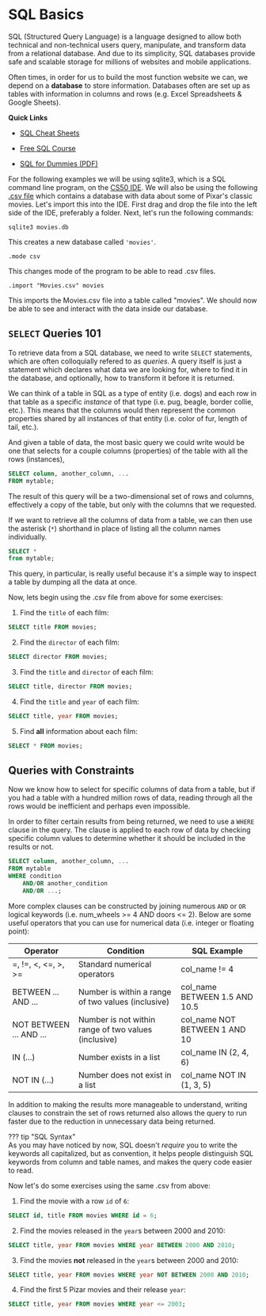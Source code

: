 # SQL Basics

SQL (Structured Query Language) is a language designed to allow both technical and non-technical users query, manipulate, and transform data from a relational database. And due to its simplicity, SQL databases provide safe and scalable storage for millions of websites and mobile applications.  

Often times, in order for us to build the most function website we can, we depend on a **database** to store information.  Databases often are set up as tables with information in columns and rows (e.g. Excel Spreadsheets & Google Sheets).  

**Quick Links**  

* [SQL Cheat Sheets](https://www.sqltutorial.org/sql-cheat-sheet/)  

* [Free SQL Course](https://sqlbolt.com)  

* [SQL for Dummies (PDF)](https://nicklyss.com/wp-content/uploads/2020/07/SQL-for-Dummies-A.-Taylor.pdf)  

For the following examples we will be using sqlite3, which is a SQL command line program, on the [CS50 IDE](https://ide.cs50.io/).  We will also be using the following [.csv file](https://nicklyss.com/wp-content/uploads/2020/07/Movies.csv) which contains a database with data about some of Pixar's classic movies.  Let's import this into the IDE.  First drag and drop the file into the left side of the IDE, preferably a folder.  Next, let's run the following commands:
```
sqlite3 movies.db
```
This creates a new database called `'movies'`.  
```
.mode csv
```
This changes mode of the program to be able to read .csv files.
```
.import "Movies.csv" movies
```
This imports the Movies.csv file into a table called "movies".  We should now be able to see and interact with the data inside our database.  

## `SELECT` Queries 101
To retrieve data from a SQL database, we need to write `SELECT` statements, which are often colloquially refered to as *queries*.  A query itself is just a statement which declares what data we are looking for, where to find it in the database, and optionally, how to transform it before it is returned.  

We can think of a table in SQL as a type of entity (i.e. dogs) and each row in that table as a specific *instance* of that type (i.e. pug, beagle, border collie, etc.).  This means that the columns would then represent the common properties shared by all instances of that entity (i.e. color of fur, length of tail, etc.).  

And given a table of data, the most basic query we could write would be one that selects for a couple columns (properties) of the table with all the rows (instances),  
```sql
SELECT column, another_column, ...
FROM mytable;
```
The result of this query will be a two-dimensional set of rows and columns, effectively a copy of the table, but only with the columns that we requested.  

If we want to retrieve all the columns of data from a table, we can then use the asterisk (`*`) shorthand in place of listing all the column names individually.  
```sql
SELECT *
from mytable;
```
This query, in particular, is really useful because it's a simple way to inspect a table by dumping all the data at once.  

Now, lets begin using the .csv file from above for some exercises:

1. Find the `title` of each film:
```sql
SELECT title FROM movies;
```  
2. Find the `director` of each film:
```sql
SELECT director FROM movies;
```
3. Find the `title` and `director` of each film:
```sql
SELECT title, director FROM movies;
```
4. Find the `title` and `year` of each film:
```sql
SELECT title, year FROM movies;
```
5. Find **all** information about each film:
```sql
SELECT * FROM movies;
```

## Queries with Constraints
Now we know how to select for specific columns of data from a table, but if you had a table with a hundred million rows of data, reading through all the rows would be inefficient and perhaps even impossible.  

In order to filter certain results from being returned, we need to use a `WHERE` clause in the query.  The clause is applied to each row of data by checking specific column values to determine whether it should be included in the results or not.

```sql
SELECT column, another_column, ...
FROM mytable
WHERE condition
	AND/OR another_condition
	AND/OR ...;
```
More complex clauses can be constructed by joining numerous `AND` or `OR` logical keywords (i.e. num_wheels >= 4 AND doors <= 2).  Below are some useful operators that you can use for numerical data (i.e. integer or floating point):

| Operator                | Condition                                            | SQL Example                   |
|-------------------------|------------------------------------------------------|-------------------------------|
| =, !=, <, <=, >, >=     | Standard numerical operators                         | col_name != 4                 |
| BETWEEN ... AND ...     | Number is within a range of two values (inclusive)   | col_name BETWEEN 1.5 AND 10.5 |
| NOT BETWEEN ... AND ... | Number is not within range of two values (inclusive) | col_name NOT BETWEEN 1 AND 10 |
| IN (...)                | Number exists in a list                              | col_name IN (2, 4, 6)         |
| NOT IN (...)            | Number does not exist in a list                      | col_name NOT IN (1, 3, 5)     |

In addition to making the results more manageable to understand, writing clauses to constrain the set of rows returned also allows the query to run faster due to the reduction in unnecessary data being returned.  

??? tip "SQL Syntax"	
	As you may have noticed by now, SQL doesn't *require* you to write the keywords all capitalized, but as convention, it helps people distinguish SQL keywords from column and table names, and makes the query code easier to read.  

Now let's do some exercises using the same .csv from above:

1. Find the movie with a row `id` of `6`:
```sql
SELECT id, title FROM movies WHERE id = 6;
```
2. Find the movies released in the `year`s between 2000 and 2010:
```sql
SELECT title, year FROM movies WHERE year BETWEEN 2000 AND 2010;
```
3. Find the movies **not** released in the `year`s between 2000 and 2010:
```sql
SELECT title, year FROM movies WHERE year NOT BETWEEN 2000 AND 2010;
```
4. Find the first 5 Pizar movies and their release `year`:
```sql
SELECT title, year FROM movies WHERE year <= 2003;
```